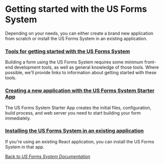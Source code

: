 # Getting started with the US Forms System

Depending on your needs, you can either create a brand new application from scratch or install the US Forms System in an existing application.

### [Tools for getting started with the US Forms System](tools-for-getting-started-with-the-us-forms-system.md)

Building a form using the US Forms System requires some minimum front-end development tools, as well as general knowledge of those tools. Where possible, we'll provide links to information about getting started with these tools.

### [Creating a new application with the US Forms System Starter App](creating-a-new-application-with-the-us-forms-system-starter-app.md)

The US Forms System Starter App creates the initial files, configuration, build process, and web server you need to start building your form immediately.

### [Installing the US Forms System in an existing application](installing-the-library-in-an-existing-application.md)

If you're using an existing React application, you can install the US Forms System in that app.

[Back to *US Forms System Documentation*](/docs/README.md)
